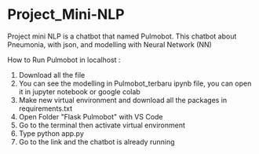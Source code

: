 # Project_Mini-NLP
Project mini NLP is a chatbot that named Pulmobot. This chatbot about Pneumonia, with json, and modelling with Neural Network (NN)

How to Run Pulmobot in localhost :
1. Download all the file
2. You can see the modelling in Pulmobot_terbaru ipynb file, you can open it in jupyter notebook or google colab
3. Make new virtual environment and download all the packages in requirements.txt
4. Open Folder "Flask Pulmobot" with VS Code
5. Go to the terminal then activate virtual environment
6. Type python app.py
7. Go to the link and the chatbot is already running
